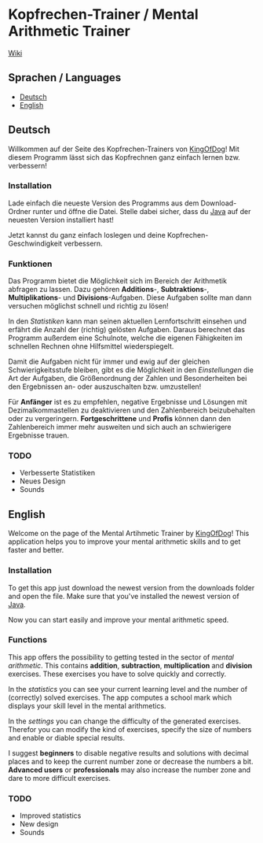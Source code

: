 # Kopfrechen-Trainer / Mental Arithmetic Trainer

[Wiki](https://github.com/KingOfDog/Kopfrechen-Trainer/wiki)

## Sprachen / Languages
- [Deutsch](#deutsch)
- [English](#english)

## Deutsch
Willkommen auf der Seite des Kopfrechen-Trainers von [KingOfDog](http://youtube.com/KingOfDog)! Mit diesem Programm lässt sich das Kopfrechnen ganz einfach lernen bzw. verbessern!

### Installation
Lade einfach die neueste Version des Programms aus dem Download-Ordner runter und öffne die Datei. Stelle dabei sicher, dass du [Java](http://java.com/download) auf der neuesten Version installiert hast!

Jetzt kannst du ganz einfach loslegen und deine Kopfrechen-Geschwindigkeit verbessern.

### Funktionen
Das Programm bietet die Möglichkeit sich im Bereich der Arithmetik abfragen zu lassen. Dazu gehören **Additions**-, **Subtraktions**-, **Multiplikations**- und **Divisions**-Aufgaben. Diese Aufgaben sollte man dann versuchen möglichst schnell und richtig zu lösen!

In den *Statistiken* kann man seinen aktuellen Lernfortschritt einsehen und erfährt die Anzahl der (richtig) gelösten Aufgaben. Daraus berechnet das Programm außerdem eine Schulnote, welche die eigenen Fähigkeiten im schnellen Rechnen ohne Hilfsmittel wiederspiegelt.

Damit die Aufgaben nicht für immer und ewig auf der gleichen Schwierigkeitsstufe bleiben, gibt es die Möglichkeit in den *Einstellungen* die Art der Aufgaben, die Größenordnung der Zahlen und Besonderheiten bei den Ergebnissen an- oder auszuschalten bzw. umzustellen!

Für **Anfänger** ist es zu empfehlen, negative Ergebnisse und Lösungen mit Dezimalkommastellen zu deaktivieren und den Zahlenbereich beizubehalten oder zu vergeringern.
**Fortgeschrittene** und **Profis** können dann den Zahlenbereich immer mehr ausweiten und sich auch an schwierigere Ergebnisse trauen.

### TODO
- Verbesserte Statistiken
- Neues Design
- Sounds

## English
Welcome on the page of the Mental Artihmetic Trainer by [KingOfDog](http://youtube.com/KingOfDog)! This application helps you to improve your mental arithmetic skills and to get faster and better.

### Installation
To get this app just download the newest version from the downloads folder and open the file. Make sure that you've installed the newest version of [Java](http://java.com/download). 

Now you can start easily and improve your mental arithmetic speed.

### Functions
This app offers the possibility to getting tested in the sector of *mental arithmetic*. This contains **addition**, **subtraction**, **multiplication** and **division** exercises. These exercises you have to solve quickly and correctly.

In the *statistics* you can see your current learning level and the number of (correctly) solved exercises. The app computes a school mark which displays your skill level in the mental arithmetics.

In the *settings* you can change the difficulty of the generated exercises. Therefor you can modify the kind of exercises, specify the size of numbers and enable or diable special results.

I suggest **beginners** to disable negative results and solutions with decimal places and to keep the current number zone or decrease the numbers a bit.
**Advanced users** or **professionals** may also increase the number zone and dare to more difficult exercises.

### TODO
- Improved statistics
- New design
- Sounds
